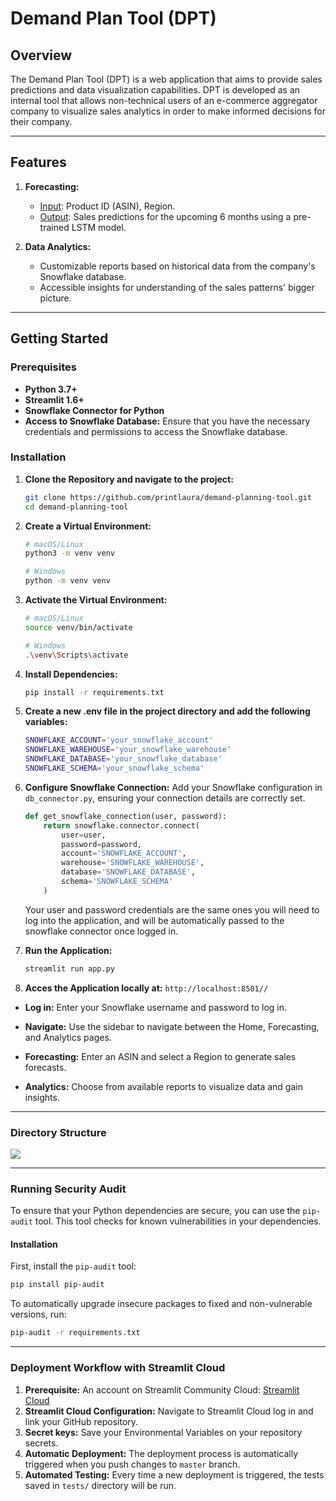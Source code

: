 # Demand Plan Tool (DPT)

## Overview
The Demand Plan Tool (DPT) is a web application that aims to provide sales predictions and data visualization capabilities. DPT is developed as an internal tool that allows non-technical users of an e-commerce aggregator company to visualize sales analytics in order to make informed decisions for their company.

---

## Features
1. **Forecasting:**
   - <u>Input</u>: Product ID (ASIN), Region.
   - <u>Output</u>: Sales predictions for the upcoming 6 months using a pre-trained LSTM model.
   
2. **Data Analytics:**
   - Customizable reports based on historical data from the company's Snowflake database.
   - Accessible insights for understanding of the sales patterns' bigger picture.

---

## Getting Started

### Prerequisites
- **Python 3.7+**
- **Streamlit 1.6+**
- **Snowflake Connector for Python**
- **Access to Snowflake Database:** Ensure that you have the necessary credentials and permissions to access the Snowflake database.

### Installation

1. **Clone the Repository and navigate to the project:**
    ```sh
    git clone https://github.com/printlaura/demand-planning-tool.git
    cd demand-planning-tool
    ```
2. **Create a Virtual Environment:** 
   ```sh
   # macOS/Linux 
   python3 -m venv venv
   
   # Windows
   python -m venv venv
    ```
3. **Activate the Virtual Environment:**
   ```sh
   # macOS/Linux 
   source venv/bin/activate
   
   # Windows
   .\venv\Scripts\activate
    ```
3. **Install Dependencies:**
    ```sh
    pip install -r requirements.txt
    ```
3. **Create a new .env file in the project directory and add the following variables:**
    ```sh
    SNOWFLAKE_ACCOUNT='your_snowflake_account'
   SNOWFLAKE_WAREHOUSE='your_snowflake_warehouse'
   SNOWFLAKE_DATABASE='your_snowflake_database'
   SNOWFLAKE_SCHEMA='your_snowflake_schema'
    ```
   
4. **Configure Snowflake Connection:**
   Add your Snowflake configuration in `db_connector.py`, ensuring your connection details are correctly set.

    ```python
    def get_snowflake_connection(user, password):
        return snowflake.connector.connect(
            user=user,
            password=password,
            account='SNOWFLAKE_ACCOUNT',
            warehouse='SNOWFLAKE_WAREHOUSE',
            database='SNOWFLAKE_DATABASE',
            schema='SNOWFLAKE_SCHEMA'
        )
    ```
   Your user and password credentials are the same ones you will need to log into the application, and will be automatically passed to the snowflake connector once logged in.


4. **Run the Application:**
    ```sh
    streamlit run app.py
    ```
4. **Acces the Application locally at:** `http://localhost:8501//`


- **Log in:** Enter your Snowflake username and password to log in.

- **Navigate:** Use the sidebar to navigate between the Home, Forecasting, and Analytics pages.

- **Forecasting:** Enter an ASIN and select a Region to generate sales forecasts.

- **Analytics:** Choose from available reports to visualize data and gain insights.

---

### Directory Structure

![](directory_structure.png)

---

### Running Security Audit

To ensure that your Python dependencies are secure, you can use the `pip-audit` tool. This tool checks for known vulnerabilities in your dependencies.

#### Installation

First, install the `pip-audit` tool:

```sh
pip install pip-audit
  ```

To automatically upgrade insecure packages to fixed and non-vulnerable versions, run:
```sh
pip-audit -r requirements.txt
  ```

---
### Deployment Workflow with Streamlit Cloud

1. **Prerequisite:** An account on Streamlit Community Cloud: [Streamlit Cloud](https://share.streamlit.io/)
2. **Streamlit Cloud Configuration:** Navigate to Streamlit Cloud log in and link your GitHub repository.
3. **Secret keys:** Save your Environmental Variables on your repository secrets.
4. **Automatic Deployment:** The deployment process is automatically triggered when you push changes to `master` branch.
5. **Automated Testing:** Every time a new deployment is triggered, the tests saved in `tests/` directory will be run.

